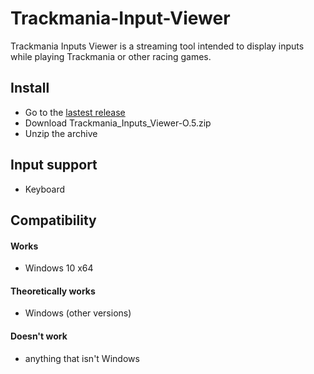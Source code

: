 # Trackmania-Input-Viewer

Trackmania Inputs Viewer is a streaming tool intended to display inputs while playing Trackmania or other racing games.

## Install
- Go to the [lastest release](releases/tag/v0.5)
- Download Trackmania_Inputs_Viewer-O.5.zip
- Unzip the archive

## Input support
- Keyboard

## Compatibility
#### Works
- Windows 10 x64

#### Theoretically works 
- Windows (other versions)

#### Doesn't work
- anything that isn't Windows
